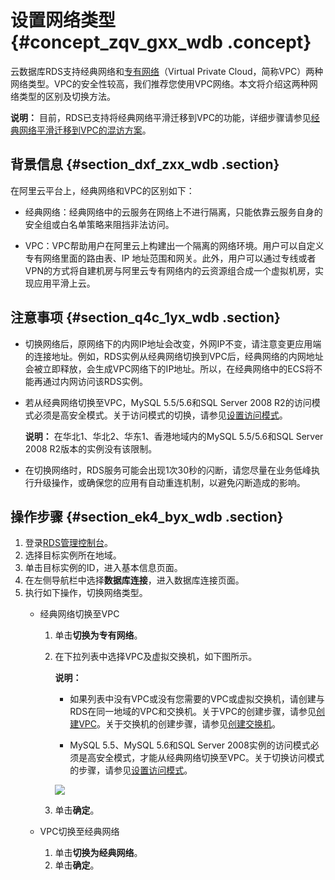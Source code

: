 # 设置网络类型 {#concept_zqv_gxx_wdb .concept}

云数据库RDS支持经典网络和[专有网络](https://help.aliyun.com/document_detail/34217.html)（Virtual Private Cloud，简称VPC）两种网络类型。VPC的安全性较高，我们推荐您使用VPC网络。本文将介绍这两种网络类型的区别及切换方法。

**说明：** 目前，RDS已支持将经典网络平滑迁移到VPC的功能，详细步骤请参见[经典网络平滑迁移到VPC的混访方案](cn.zh-CN/用户指南/网络管理/经典网络平滑迁移到VPC的混访方案.md#)。

## 背景信息 {#section_dxf_zxx_wdb .section}

在阿里云平台上，经典网络和VPC的区别如下：

-   经典网络：经典网络中的云服务在网络上不进行隔离，只能依靠云服务自身的安全组或白名单策略来阻挡非法访问。

-   VPC：VPC帮助用户在阿里云上构建出一个隔离的网络环境。用户可以自定义专有网络里面的路由表、IP 地址范围和网关。此外，用户可以通过专线或者VPN的方式将自建机房与阿里云专有网络内的云资源组合成一个虚拟机房，实现应用平滑上云。


## 注意事项 {#section_q4c_1yx_wdb .section}

-   切换网络后，原网络下的内网IP地址会改变，外网IP不变，请注意变更应用端的连接地址。例如，RDS实例从经典网络切换到VPC后，经典网络的内网地址会被立即释放，会生成VPC网络下的IP地址。所以，在经典网络中的ECS将不能再通过内网访问该RDS实例。

-   若从经典网络切换至VPC，MySQL 5.5/5.6和SQL Server 2008 R2的访问模式必须是高安全模式。关于访问模式的切换，请参见[设置访问模式](cn.zh-CN/用户指南/网络管理/设置访问模式.md#)。

    **说明：** 在华北1、华北2、华东1、香港地域内的MySQL 5.5/5.6和SQL Server 2008 R2版本的实例没有该限制。

-   在切换网络时，RDS服务可能会出现1次30秒的闪断，请您尽量在业务低峰执行升级操作，或确保您的应用有自动重连机制，以避免闪断造成的影响。


## 操作步骤 {#section_ek4_byx_wdb .section}

1.  登录[RDS管理控制台](https://rds.console.aliyun.com/)。
2.  选择目标实例所在地域。
3.  单击目标实例的ID，进入基本信息页面。
4.  在左侧导航栏中选择**数据库连接**，进入数据库连接页面。
5.  执行如下操作，切换网络类型。
    -   经典网络切换至VPC

        1.  单击**切换为专有网络**。
        2.  在下拉列表中选择VPC及虚拟交换机，如下图所示。

            **说明：** 

            -   如果列表中没有VPC或没有您需要的VPC或虚拟交换机，请创建与RDS在同一地域的VPC和交换机。关于VPC的创建步骤，请参见[创建VPC](https://help.aliyun.com/document_detail/53604.html)。关于交换机的创建步骤，请参见[创建交换机](https://help.aliyun.com/document_detail/53670.html)。

            -   MySQL 5.5、MySQL 5.6和SQL Server 2008实例的访问模式必须是高安全模式，才能从经典网络切换至VPC。关于切换访问模式的步骤，请参见[设置访问模式](cn.zh-CN/用户指南/网络管理/设置访问模式.md#)。

            ![](http://static-aliyun-doc.oss-cn-hangzhou.aliyuncs.com/assets/img/7943/3260_zh-CN.png)

        3.  单击**确定**。
    -   VPC切换至经典网络
        1.  单击**切换为经典网络**。
        2.  单击**确定**。

